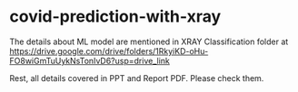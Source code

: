 # covid-prediction-with-xray

The details about ML model are mentioned in XRAY Classification folder at https://drive.google.com/drive/folders/1RkyiKD-oHu-FO8wiGmTuUykNsTonIvD6?usp=drive_link

Rest, all details covered in PPT and Report PDF. Please check them.
